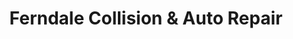 ---
title: "Ferndale Collision & Auto Repair"
url: /ferndale/ferndale-collision-and-auto-repair/
shop: car repair
---